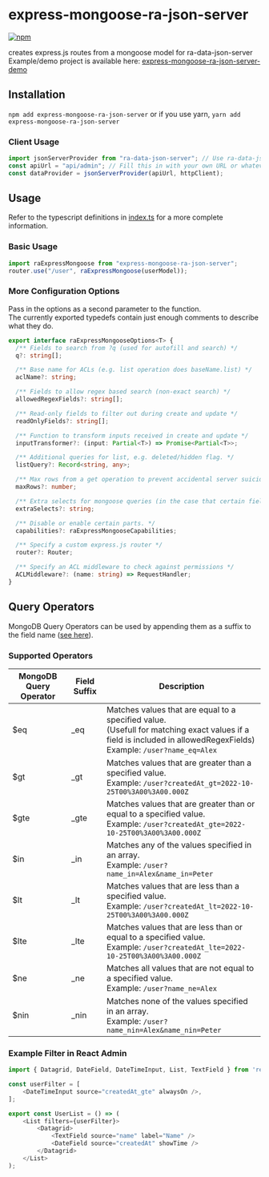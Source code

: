 # express-mongoose-ra-json-server
[![npm](https://img.shields.io/npm/v/express-mongoose-ra-json-server)](https://www.npmjs.com/package/express-mongoose-ra-json-server)

creates express.js routes from a mongoose model for ra-data-json-server  
Example/demo project is available here: [express-mongoose-ra-json-server-demo](https://github.com/NathanAdhitya/express-mongoose-ra-json-server-demo)

## Installation

`npm add express-mongoose-ra-json-server` or if you use yarn, `yarn add express-mongoose-ra-json-server`

### Client Usage

```ts
import jsonServerProvider from "ra-data-json-server"; // Use ra-data-json-server
const apiUrl = "api/admin"; // Fill this in with your own URL or whatever you wish.
const dataProvider = jsonServerProvider(apiUrl, httpClient);
```

## Usage

Refer to the typescript definitions in [index.ts](src/index.ts) for a more complete information.

### Basic Usage

```ts
import raExpressMongoose from "express-mongoose-ra-json-server";
router.use("/user", raExpressMongoose(userModel));
```

### More Configuration Options

Pass in the options as a second parameter to the function.  
The currently exported typedefs contain just enough comments to describe what they do.

```ts
export interface raExpressMongooseOptions<T> {
  /** Fields to search from ?q (used for autofill and search) */
  q?: string[];

  /** Base name for ACLs (e.g. list operation does baseName.list) */
  aclName?: string;

  /** Fields to allow regex based search (non-exact search) */
  allowedRegexFields?: string[];

  /** Read-only fields to filter out during create and update */
  readOnlyFields?: string[];

  /** Function to transform inputs received in create and update */
  inputTransformer?: (input: Partial<T>) => Promise<Partial<T>>;

  /** Additional queries for list, e.g. deleted/hidden flag. */
  listQuery?: Record<string, any>;

  /** Max rows from a get operation to prevent accidental server suicide (default 100) */
  maxRows?: number;

  /** Extra selects for mongoose queries (in the case that certain fields are hidden by default) */
  extraSelects?: string;

  /** Disable or enable certain parts. */
  capabilities?: raExpressMongooseCapabilities;

  /** Specify a custom express.js router */
  router?: Router;

  /** Specify an ACL middleware to check against permissions */
  ACLMiddleware?: (name: string) => RequestHandler;
}
```
## Query Operators

MongoDB Query Operators can be used by appending them as a suffix to the field name ([see here](https://marmelab.com/react-admin/FilteringTutorial.html#filter-operators)).
### Supported Operators
| MongoDB Query Operator | Field Suffix | Description                                                                                                                                                                     |
|------------------------|--------------|---------------------------------------------------------------------------------------------------------------------------------------------------------------------------------|
| $eq                    | _eq          | Matches values that are equal to a specified value. <br/> (Usefull for matching exact values if a field is included in allowedRegexFields) <br/> Example:  `/user?name_eq=Alex` |
| $gt                    | _gt          | Matches values that are greater than a specified value. <br/> Example:  `/user?createdAt_gt=2022-10-25T00%3A00%3A00.000Z`                                                       |
| $gte                   | _gte         | Matches values that are greater than or equal to a specified value. <br/> Example:  `/user?createdAt_gte=2022-10-25T00%3A00%3A00.000Z`                                          |
| $in                    | _in          | Matches any of the values specified in an array. <br/> Example: `/user?name_in=Alex&name_in=Peter`                                                                              |
| $lt                    | _lt          | Matches values that are less than a specified value. <br/> Example:  `/user?createdAt_lt=2022-10-25T00%3A00%3A00.000Z`                                                          |
| $lte                   | _lte         | Matches values that are less than or equal to a specified value. <br/> Example:  `/user?createdAt_lte=2022-10-25T00%3A00%3A00.000Z`                                             |
| $ne                    | _ne          | Matches all values that are not equal to a specified value. <br/> Example:  `/user?name_ne=Alex`                                                                                |
| $nin                   | _nin         | Matches none of the values specified in an array. <br/> Example:  `/user?name_nin=Alex&name_nin=Peter`                                                                          |

### Example Filter in React Admin
```js
import { Datagrid, DateField, DateTimeInput, List, TextField } from 'react-admin';

const userFilter = [
    <DateTimeInput source="createdAt_gte" alwaysOn />,
];

export const UserList = () => (
    <List filters={userFilter}>
        <Datagrid>
            <TextField source="name" label="Name" />
            <DateField source="createdAt" showTime />
        </Datagrid>
    </List>
);
```
